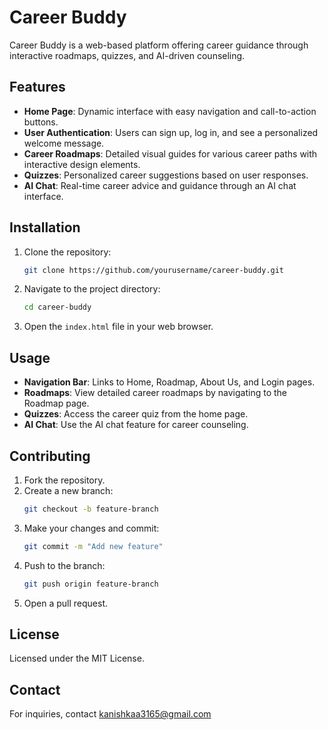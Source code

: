 # Career Buddy

Career Buddy is a web-based platform offering career guidance through interactive roadmaps, quizzes, and AI-driven counseling.

## Features

- **Home Page**: Dynamic interface with easy navigation and call-to-action buttons.
- **User Authentication**: Users can sign up, log in, and see a personalized welcome message.
- **Career Roadmaps**: Detailed visual guides for various career paths with interactive design elements.
- **Quizzes**: Personalized career suggestions based on user responses.
- **AI Chat**: Real-time career advice and guidance through an AI chat interface.

## Installation

1. Clone the repository:
   ```bash
   git clone https://github.com/yourusername/career-buddy.git
   ```
2. Navigate to the project directory:
   ```bash
   cd career-buddy
   ```
3. Open the `index.html` file in your web browser.

## Usage

- **Navigation Bar**: Links to Home, Roadmap, About Us, and Login pages.
- **Roadmaps**: View detailed career roadmaps by navigating to the Roadmap page.
- **Quizzes**: Access the career quiz from the home page.
- **AI Chat**: Use the AI chat feature for career counseling.

## Contributing

1. Fork the repository.
2. Create a new branch:
   ```bash
   git checkout -b feature-branch
   ```
3. Make your changes and commit:
   ```bash
   git commit -m "Add new feature"
   ```
4. Push to the branch:
   ```bash
   git push origin feature-branch
   ```
5. Open a pull request.

## License

Licensed under the MIT License.

## Contact

For inquiries, contact kanishkaa3165@gmail.com
